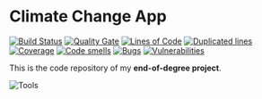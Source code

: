 
# Climate Change App

[![Build Status](http://193.144.50.92:8090/job/ClimateChangeApp/badge/icon)](http://193.144.50.92:8090/job/ClimateChangeApp)
[![Quality Gate](http://193.144.50.92:9000/api/badges/gate?key=ClimateChangeApp)](http://193.144.50.92:9000/dashboard/index/ClimateChangeApp)
[![Lines of Code](http://193.144.50.92:9000/api/badges/measure?metric=ncloc&key=ClimateChangeApp)](http://193.144.50.92:9000/dashboard/index/ClimateChangeApp)
[![Duplicated lines](http://193.144.50.92:9000/api/badges/measure?metric=duplicated_lines_density&key=ClimateChangeApp)](http://193.144.50.92:9000/dashboard/index/ClimateChangeApp)
[![Coverage](http://193.144.50.92:9000/api/badges/measure?metric=coverage&key=ClimateChangeApp)](http://193.144.50.92:9000/dashboard/index/ClimateChangeApp)
[![Code smells](http://193.144.50.92:9000/api/badges/measure?metric=code_smells&key=ClimateChangeApp)](http://193.144.50.92:9000/dashboard/index/ClimateChangeApp)
[![Bugs](http://193.144.50.92:9000/api/badges/measure?metric=bugs&key=ClimateChangeApp)](http://193.144.50.92:9000/dashboard/index/ClimateChangeApp)
[![Vulnerabilities](http://193.144.50.92:9000/api/badges/measure?metric=vulnerabilities&key=ClimateChangeApp)](http://193.144.50.92:9000/dashboard/index/ClimateChangeApp)


This is the code repository of my **end-of-degree project**.


![Tools](https://github.com/diego-hermida/ClimateChangeApp/blob/master/doc/tools.png "Tools")


